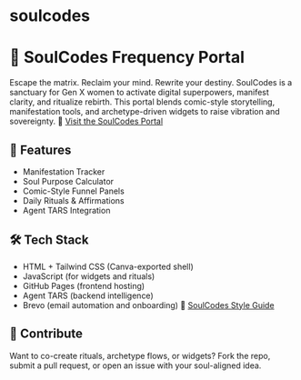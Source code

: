 # soulcodes
# 🌌 SoulCodes Frequency Portal
Escape the matrix. Reclaim your mind. Rewrite your destiny.
SoulCodes is a sanctuary for Gen X women to activate digital superpowers, manifest clarity, and ritualize rebirth. This portal blends comic-style storytelling, manifestation tools, and archetype-driven widgets to raise vibration and sovereignty.
🔗 [Visit the SoulCodes Portal](https://soulcodes.com)
## 🔮 Features
- Manifestation Tracker
- Soul Purpose Calculator
- Comic-Style Funnel Panels
- Daily Rituals & Affirmations
- Agent TARS Integration
## 🛠️ Tech Stack
- HTML + Tailwind CSS (Canva-exported shell)
- JavaScript (for widgets and rituals)
- GitHub Pages (frontend hosting)
- Agent TARS (backend intelligence)
- Brevo (email automation and onboarding)
📘 [SoulCodes Style Guide](style-guide.md)
## 🤝 Contribute
Want to co-create rituals, archetype flows, or widgets? Fork the repo, submit a pull request, or open an issue with your soul-aligned idea.
